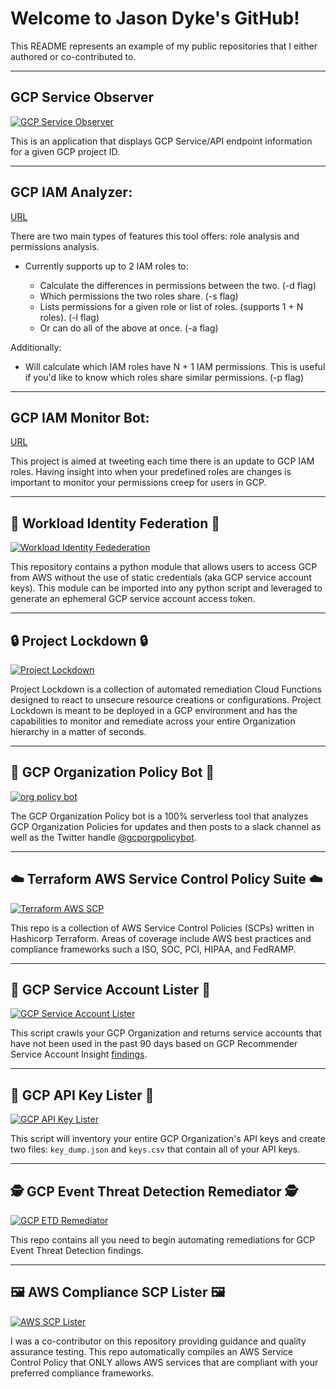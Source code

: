 # Welcome to Jason Dyke's GitHub!

This README represents an example of my public repositories that I either authored or co-contributed to.

---

## GCP Service Observer
[![GCP Service Observer](./img/observe_table.png)](https://github.com/jdyke/gcp_service_observer)

This is an application that displays GCP Service/API endpoint information for a given GCP project ID.

---

## GCP IAM Analyzer:
[URL](https://github.com/jdyke/gcp-iam-analyzer)

There are two main types of features this tool offers: role analysis and permissions analysis.

- Currently supports up to 2 IAM roles to:

  - Calculate the differences in permissions between the two. (-d flag)
  - Which permissions the two roles share. (-s flag)
  - Lists permissions for a given role or list of roles. (supports 1 + N roles). (-l flag)
  - Or can do all of the above at once. (-a flag)

Additionally:
- Will calculate which IAM roles have N + 1 IAM permissions. This is useful if you'd like to know which roles share similar permissions. (-p flag)

---

## GCP IAM Monitor Bot:
[URL](https://github.com/jdyke/gcp_iam_update_bot)

This project is aimed at tweeting each time there is an update to GCP IAM roles. Having insight into when your predefined roles are changes is important to monitor your permissions creep for users in GCP. 

---

## :construction_worker: Workload Identity Federation :construction_worker:
[![Workload Identity Fedederation](./img/aws-to-gcp.png)](https://github.com/ScaleSec/gcp-workload-identity-federation)

This repository contains a python module that allows users to access GCP from AWS without the use of static credentials (aka GCP service account keys). This module can be imported into any python script and leveraged to generate an ephemeral GCP service account access token.

---

## :lock: Project Lockdown :lock:
[![Project Lockdown](./img/project_lockdown.png)](https://github.com/ScaleSec/project_lockdown)

Project Lockdown is a collection of automated remediation Cloud Functions designed to react to unsecure resource creations or configurations. Project Lockdown is meant to be deployed in a GCP environment and has the capabilities to monitor and remediate across your entire Organization hierarchy in a matter of seconds.

---

## :robot: GCP Organization Policy Bot :robot:
[![org policy bot](./img/org_policy_bot.png)](https://github.com/ScaleSec/gcp_org_policy_notifier)

The GCP Organization Policy bot is a 100% serverless tool that analyzes GCP Organization Policies for updates and then posts to a slack channel as well as the Twitter handle [@gcporgpolicybot](https://twitter.com/gcporgpolicybot).

---

## :cloud: Terraform AWS Service Control Policy Suite :cloud:
[![Terraform AWS SCP](./img/terraform_aws_scp.png)](https://github.com/ScaleSec/terraform_aws_scp)

This repo is a collection of AWS Service Control Policies (SCPs) written in Hashicorp Terraform. Areas of coverage include AWS best practices and compliance frameworks such a ISO, SOC, PCI, HIPAA, and FedRAMP.

---

## :man_dancing: GCP Service Account Lister :man_dancing:
[![GCP Service Account Lister](./img/github_banner.png)](https://github.com/ScaleSec/gcp_sa_lister)

This script crawls your GCP Organization and returns service accounts that have not been used in the past 90 days based on GCP Recommender Service Account Insight [findings](https://cloud.google.com/iam/docs/managing-insights).

---

## :key: GCP API Key Lister :key:
[![GCP API Key Lister](./img/github_logo.png)](https://github.com/ScaleSec/gcp_api_key_inventory)

This script will inventory your entire GCP Organization's API keys and create two files: `key_dump.json` and `keys.csv` that contain all of your API keys. 

---

## :detective: GCP Event Threat Detection Remediator :detective:
[![GCP ETD Remediator](./img/github_gcp.png)](https://github.com/ScaleSec/gcp_threat_detection_auto_remediation)

This repo contains all you need to begin automating remediations for GCP Event Threat Detection findings.

---

## :framed_picture:	AWS Compliance SCP Lister :framed_picture:
[![AWS SCP Lister](./img/aws_open.jpg)](https://github.com/salesforce/aws-allowlister)

I was a co-contributor on this repository providing guidance and quality assurance testing. This repo automatically compiles an AWS Service Control Policy that ONLY allows AWS services that are compliant with your preferred compliance frameworks.
